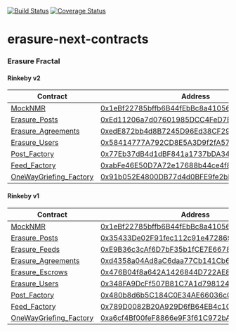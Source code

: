 [![Build Status](https://travis-ci.com/erasureprotocol/erasure-next-contracts.svg?token=htxVq6Egy28TqXbFnsyf&branch=master)](https://travis-ci.com/erasureprotocol/erasure-next-contracts) [![Coverage Status](https://coveralls.io/repos/github/erasureprotocol/erasure-next-contracts/badge.svg?t=Ccgknn)](https://coveralls.io/github/erasureprotocol/erasure-next-contracts)

# erasure-next-contracts

### Erasure Fractal

#### Rinkeby v2
| Contract | Address |
| - | - |
| [MockNMR](https://github.com/erasureprotocol/erasure-next-contracts/blob/2c14b52b95c15e686d006b8d34411d1321fcfc81/Fractal/contracts/helpers/mock/MockNMR.sol) | [0x1eBf22785bffb6B44fEbBc8a41056b1aD43401f9](https://rinkeby.etherscan.io/address/0x1eBf22785bffb6B44fEbBc8a41056b1aD43401f9) |
| [Erasure_Posts](https://github.com/erasureprotocol/erasure-next-contracts/blob/master/contracts/registries/Erasure_Posts.sol) | [0xEd11206a7d07601985DCC4FeD7B3284a928D022B](https://rinkeby.etherscan.io/address/0xEd11206a7d07601985DCC4FeD7B3284a928D022B) |
| [Erasure_Agreements](https://github.com/erasureprotocol/erasure-next-contracts/blob/master/contracts/registries/Erasure_Agreements.sol) | [0xedE872bb4d8B7245D96Ed38CF29bE5116B53B7ae](https://rinkeby.etherscan.io/address/0xedE872bb4d8B7245D96Ed38CF29bE5116B53B7ae) |
| [Erasure_Users](https://github.com/erasureprotocol/erasure-next-contracts/blob/master/contracts/registries/Erasure_Users.sol) | [0x58414777A792CD8E5A3D9f2fA576B16c38378234](https://rinkeby.etherscan.io/address/0x58414777A792CD8E5A3D9f2fA576B16c38378234) |
| [Post_Factory](https://github.com/erasureprotocol/erasure-next-contracts/blob/master/contracts/posts/Post_Factory.sol) | [0x77Eb37dB4d1dBF841a1737bDA34Ac77964E3aC7c](https://rinkeby.etherscan.io/address/0x77Eb37dB4d1dBF841a1737bDA34Ac77964E3aC7c) |
| [Feed_Factory](https://github.com/erasureprotocol/erasure-next-contracts/blob/master/contracts/posts/Feed_Factory.sol) | [0xabFe46E50D7A72e17688b44ce4f8B95545020560](https://rinkeby.etherscan.io/address/0xabFe46E50D7A72e17688b44ce4f8B95545020560) |
| [OneWayGriefing_Factory](https://github.com/erasureprotocol/erasure-next-contracts/blob/master/contracts/agreements/OneWayGriefing_Factory.sol) | [0x91b052E4800DB77d4d0BFE9fe2bE48352695F282](https://rinkeby.etherscan.io/address/0x91b052E4800DB77d4d0BFE9fe2bE48352695F282) |

#### Rinkeby v1
| Contract | Address |
| - | - |
| [MockNMR](https://github.com/erasureprotocol/erasure-next-contracts/blob/2c14b52b95c15e686d006b8d34411d1321fcfc81/Fractal/contracts/helpers/mock/MockNMR.sol) | [0x1eBf22785bffb6B44fEbBc8a41056b1aD43401f9](https://rinkeby.etherscan.io/address/0x1eBf22785bffb6B44fEbBc8a41056b1aD43401f9) |
| [Erasure_Posts](https://github.com/erasureprotocol/erasure-next-contracts/blob/2c14b52b95c15e686d006b8d34411d1321fcfc81/Fractal/contracts/registries/Erasure_Posts.sol) | [0x35433De02F91fec112c91e472869b5A210B0E1Bb](https://rinkeby.etherscan.io/address/0x35433De02F91fec112c91e472869b5A210B0E1Bb) |
| [Erasure_Feeds](https://github.com/erasureprotocol/erasure-next-contracts/blob/2c14b52b95c15e686d006b8d34411d1321fcfc81/Fractal/contracts/registries/Erasure_Feeds.sol) | [0xE9B36c3cAf6D7bF35b1fCE7E66786E8Af4758444](https://rinkeby.etherscan.io/address/0xE9B36c3cAf6D7bF35b1fCE7E66786E8Af4758444) |
| [Erasure_Agreements](https://github.com/erasureprotocol/erasure-next-contracts/blob/2c14b52b95c15e686d006b8d34411d1321fcfc81/Fractal/contracts/registries/Erasure_Agreements.sol) | [0xd4358a04Ad8aC6daa77Cb141Cb66229CD6fE340c](https://rinkeby.etherscan.io/address/0xd4358a04Ad8aC6daa77Cb141Cb66229CD6fE340c) |
| [Erasure_Escrows](https://github.com/erasureprotocol/erasure-next-contracts/blob/2c14b52b95c15e686d006b8d34411d1321fcfc81/Fractal/contracts/registries/Erasure_Escrows.sol) | [0x476B04f8a642A1426844D722AE850458D00Ed265](https://rinkeby.etherscan.io/address/0x476B04f8a642A1426844D722AE850458D00Ed265) |
| [Erasure_Users](https://github.com/erasureprotocol/erasure-next-contracts/blob/2c14b52b95c15e686d006b8d34411d1321fcfc81/Fractal/contracts/registries/Erasure_Users.sol) | [0x348FA9DcFf507B81C7A1d7981244eA92E8c6Af29](https://rinkeby.etherscan.io/address/0x348FA9DcFf507B81C7A1d7981244eA92E8c6Af29) |
| [Post_Factory](https://github.com/erasureprotocol/erasure-next-contracts/blob/2c14b52b95c15e686d006b8d34411d1321fcfc81/Fractal/contracts/posts/Post_Factory.sol) | [0x480b8d6b5C184C0E34AE66036cC5B4e0390EcA8A](https://rinkeby.etherscan.io/address/0x480b8d6b5C184C0E34AE66036cC5B4e0390EcA8A) |
| [Feed_Factory](https://github.com/erasureprotocol/erasure-next-contracts/blob/2c14b52b95c15e686d006b8d34411d1321fcfc81/Fractal/contracts/posts/Feed_Factory.sol) | [0x789D0082B20A929D6fB64EB4c10c68e827AAB7aB](https://rinkeby.etherscan.io/address/0x789D0082B20A929D6fB64EB4c10c68e827AAB7aB) |
| [OneWayGriefing_Factory](https://github.com/erasureprotocol/erasure-next-contracts/blob/2c14b52b95c15e686d006b8d34411d1321fcfc81/Fractal/contracts/agreements/OneWayGriefing_Factory.sol) | [0xa6cf4Bf00feF8866e9F3f61C972bA7C687C6eDbF](https://rinkeby.etherscan.io/address/0xa6cf4Bf00feF8866e9F3f61C972bA7C687C6eDbF) |
